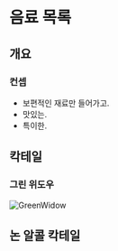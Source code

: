 # 음료 목록

## 개요 

### 컨셉

* 보편적인 재료만 들어가고.
* 맛있는. 
* 특이한.

## 칵테일

### 그린 위도우

![GreenWidow]("/Pictures/GreenWidow.jpg")

## 논 알콜 칵테일